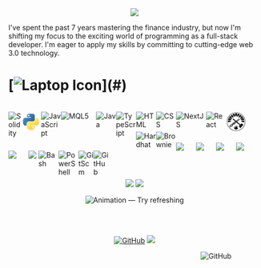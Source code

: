 <p align="center">
    <a href="https://niferu.vercel.app/">
        <img align="center" src="https://readme-typing-svg.demolab.com?font=consolas&size=40&color=ffffff&pause=1000&center=true&vCenter=true&repeat=false&width=435&lines=☠️+Niferu" />
    </a>
</p>

I've spent the past 7 years mastering the finance industry, but now I'm shifting my focus to the exciting world of programming as a full-stack developer. I'm eager to apply my skills by committing to cutting-edge web 3.0 technology.

# [![Laptop Icon](https://readme-typing-svg.demolab.com?font=consolas&size=27&color=ffffff&pause=1000&duration=5000&width=470&repeat=false&lines=💻+Languages+And+Frameworks:)](#)

<br>
<!--- Solidity --->
<a href="https://docs.soliditylang.org" target="_blank" rel="noreferrer" title="Solidity">
<img align="left" src="https://upload.wikimedia.org/wikipedia/commons/9/98/Solidity_logo.svg" alt="Solidity" width="25px"/></a>
<!--- Python --->
<a href="https://www.python.org" target="_blank" rel="noreferrer" title="Python">
<img align="left" src="https://raw.githubusercontent.com/devicons/devicon/master/icons/python/python-original.svg" alt="Python" width="40px"/></a>
<!--- JavaScript --->
<a href="https://www.javascript.com" target="_blank" rel="noreferrer" title="JavaScript">
<img align="left" src="https://cdn.jsdelivr.net/gh/devicons/devicon/icons/javascript/javascript-plain.svg" alt="JavaScript" width="40px"/></a>
<!--- MQL5 --->
<a href="https://www.mql5.com" target="_blank" rel="noreferrer" title="MQL5">
<img align="left" src="https://c.mql5.com/i/community/logo_mql5-2.png" alt="MQL5" width="70px"/></a>
<!--- Java --->
<a href="https://www.java.com" target="_blank" rel="noreferrer" title="Java">
<img align="left" src="https://cdn.jsdelivr.net/gh/devicons/devicon/icons/java/java-original.svg" alt="Java" width="40px"/></a>
<!--- TypeScript --->
<a href="https://www.typescriptlang.org" target="_blank" rel="noreferrer" title="TypeScript">
<img align="left" src="https://cdn.jsdelivr.net/gh/devicons/devicon/icons/typescript/typescript-plain.svg" alt="TypeScript" width="40px"/></a>
<!--- HTML --->
<a href="https://www.w3.org/html/" target="_blank" rel="noreferrer" title="HTML">
<img align="left" src="https://cdn.jsdelivr.net/gh/devicons/devicon/icons/html5/html5-plain.svg" alt="HTML" width="40px"/></a>
<!--- CSS --->
<a href="https://www.w3schools.com/css/" target="_blank" rel="noreferrer" title="CSS">
<img align="left" src="https://cdn.jsdelivr.net/gh/devicons/devicon/icons/css3/css3-plain.svg" alt="CSS" width="40px"/></a>
<!--- NextJS --->
<a href="https://nextjs.org" target="_blank" rel="noreferrer" title="NextJS">
<img align="left" src="https://cdn.worldvectorlogo.com/logos/nextjs-2.svg" alt="NextJS" width="60px"/></a>
<!--- React --->
<a href="https://reactjs.org" target="_blank" rel="noreferrer" title="React">
<img align="left" src="https://cdn.jsdelivr.net/gh/devicons/devicon/icons/react/react-original.svg" alt="React" width="40px"/></a>
<!--- Foundry --->
<a href="https://github.com/foundry-rs" target="_blank" rel="noreferrer" title="Foundry">
<img align="left" alt="Foundry" width="40px" src="https://raw.githubusercontent.com/foundry-rs/.github/main/profile/logo.png" /></a>
<!--- HardHat --->
<a href="https://hardhat.org/" target="_blank" rel="noreferrer" title="Hardhat">
<img align="left" alt="Hardhat" width="40px" src="https://seeklogo.com/images/H/hardhat-logo-888739EBB4-seeklogo.com.png" /></a>
<!--- Brownie --->
<a href="https://eth-brownie.readthedocs.io/en/stable/" target="_blank" rel="noreferrer" title="Brownie">
<img align="left" alt="Brownie" width="40px" src="https://www.scnsoft.com/technologies-logos/blockchain/brownie-logo.svg" /></a>

<!--- Next Line --->

<br></br>

<!--- Center Items By Tricking GitHub Markdown --->
<a>
<img align="left" src="https://upload.wikimedia.org/wikipedia/commons/4/42/Invisible_square.png" width="40px"/></a>
<a>
<img align="left" src="https://upload.wikimedia.org/wikipedia/commons/4/42/Invisible_square.png" width="40px"/></a>
<a>
<img align="left" src="https://upload.wikimedia.org/wikipedia/commons/4/42/Invisible_square.png" width="40px"/></a>
<a>
<img align="left" src="https://upload.wikimedia.org/wikipedia/commons/4/42/Invisible_square.png" width="40px"/></a>
<a>
<img align="left" src="https://upload.wikimedia.org/wikipedia/commons/4/42/Invisible_square.png" width="40px"/></a>
<a>
<img align="left" src="https://upload.wikimedia.org/wikipedia/commons/4/42/Invisible_square.png" width="20px"/></a>

<!--- Bash --->
<a href="https://www.gnu.org/software/bash/manual/bash.html" target="_blank" rel="noreferrer" title="Bash">
<img align="left" src="https://upload.wikimedia.org/wikipedia/commons/thumb/4/4b/Bash_Logo_Colored.svg/1200px-Bash_Logo_Colored.svg.png" alt="Bash" width="40px"/></a>
<!--- PowerShell --->
<a href="https://learn.microsoft.com" target="_blank" rel="noreferrer" title="PowerShell">
<img align="left" src="https://static-00.iconduck.com/assets.00/powershell-icon-256x193-nsgfym8m.png" alt="PowerShell" width="40px"/></a>
<!--- GitScm --->
<a href="https://git-scm.com" target="_blank" rel="noreferrer" title="GitScm">
<img align="left" alt="GitScm" width="30px" src="https://www.vectorlogo.zone/logos/git-scm/git-scm-icon.svg" /></a>
<!--- GitHub --->
<a href="https://github.com" target="_blank" rel="noreferrer" title="GitHub">
<img align="left" alt="GitHub" width="30px" src="https://seeklogo.com/images/G/github-logo-7880D80B8D-seeklogo.com.png" /></a>

<br></br>

#

<!--- Stats --->
<p align="center">
<img  width="47%;" src="https://github-readme-stats-git-masterrstaa-rickstaa.vercel.app/api?username=nlferu&show_icons=true&theme=aura&count_private=true&hide_border=true" />
<img  width="49.64%;" src="https://github-readme-streak-stats.herokuapp.com/?user=nlferu&theme=aura&hide_border=true" />
</p>

<!--- Out --->
<p align="center"> <img src="https://raw.githubusercontent.com/mayhemantt/mayhemantt/Update/svg/Bottom.svg" alt="Animation — Try refreshing" /> </p>

<br></br>

<p align="center">
<a href="https://www.youtube.com/watch?v=BEdyUcYAdiE&ab_channel=OneTrueTrader" target="_blank" rel="noreferrer">
<img align="center" alt="GitHub" width="300px" src="https://ytcards.demolab.com/?id=BEdyUcYAdiE&ab_channel=OneTrueTrader" alt="Millionaire Forex Scalping Strategy" title="Millionaire Forex Scalping Strategy"></a>
<img  align="center" VALIGN=TOP width="310px" src="https://github-readme-stats.vercel.app/api/top-langs/?username=nlferu&hide_border=true&theme=aura&layout=compact&hide_progress=false" />
</p>

<p> 
<img align="right" alt="GitHub" width="120px" src="https://komarev.com/ghpvc/?username=nlferu&color=blueviolet" />
</p>
